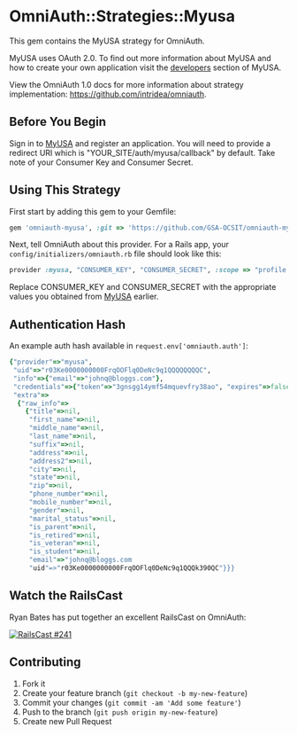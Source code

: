 # OmniAuth::Strategies::Myusa

This gem contains the MyUSA strategy for OmniAuth.

MyUSA uses OAuth 2.0. To find out more information about MyUSA and how to create your own application visit the [developers](https://my.usa.gov/developer) section of MyUSA.

View the OmniAuth 1.0 docs for more information about strategy implementation: https://github.com/intridea/omniauth.

## Before You Begin

Sign in to [MyUSA](https://my.usa.gov/developer) and register an application. You will need to provide a redirect URI which is "YOUR_SITE/auth/myusa/callback" by default. Take note of your Consumer Key and Consumer Secret.

## Using This Strategy

First start by adding this gem to your Gemfile:

```ruby
gem 'omniauth-myusa', :git => 'https://github.com/GSA-OCSIT/omniauth-myusa.git'
```

Next, tell OmniAuth about this provider. For a Rails app, your `config/initializers/omniauth.rb` file should look like this:

```ruby
provider :myusa, "CONSUMER_KEY", "CONSUMER_SECRET", :scope => "profile tasks submit_forms notifications"
```

Replace CONSUMER_KEY and CONSUMER_SECRET with the appropriate values you obtained from [MyUSA](https://my.usa.gov/apps) earlier.

## Authentication Hash
An example auth hash available in `request.env['omniauth.auth']`:

```ruby
{"provider"=>"myusa",
 "uid"=>"r03Ke0000000000FrqOOFlq0DeNc9q1QQQQQQQQC",
 "info"=>{"email"=>"johnq@bloggs.com"},
 "credentials"=>{"token"=>"3gnsgg14ymf54mquevfry38ao", "expires"=>false},
 "extra"=>
  {"raw_info"=>
    {"title"=>nil,
     "first_name"=>nil,
     "middle_name"=>nil,
     "last_name"=>nil,
     "suffix"=>nil,
     "address"=>nil,
     "address2"=>nil,
     "city"=>nil,
     "state"=>nil,
     "zip"=>nil,
     "phone_number"=>nil,
     "mobile_number"=>nil,
     "gender"=>nil,
     "marital_status"=>nil,
     "is_parent"=>nil,
     "is_retired"=>nil,
     "is_veteran"=>nil,
     "is_student"=>nil,
     "email"=>"johnq@bloggs.com
     "uid"=>"r03Ke0000000000FrqOOFlq0DeNc9q1QQQk390QC"}}}
```

## Watch the RailsCast

Ryan Bates has put together an excellent RailsCast on OmniAuth:

[![RailsCast #241](http://railscasts.com/static/episodes/stills/241-simple-omniauth-revised.png "RailsCast #241 - Simple OmniAuth (revised)")](http://railscasts.com/episodes/241-simple-omniauth-revised)


## Contributing

1. Fork it
2. Create your feature branch (`git checkout -b my-new-feature`)
3. Commit your changes (`git commit -am 'Add some feature'`)
4. Push to the branch (`git push origin my-new-feature`)
5. Create new Pull Request
